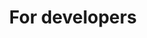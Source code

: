 ---
layout: default
title: For developers
nav_order: 2
has_children: true
permalink: /docs/developers
---